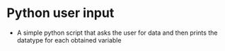# Python user input
- A simple python script that asks the user for data and then prints the datatype for each obtained variable
